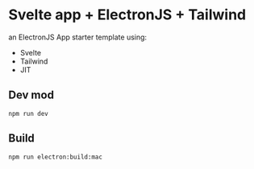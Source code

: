 # Svelte app + ElectronJS + Tailwind

an ElectronJS App starter template using:
 * Svelte
 * Tailwind
 * JIT

## Dev mod
`npm run dev`

## Build
`npm run electron:build:mac`